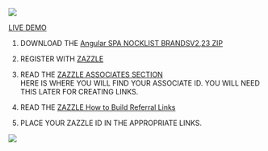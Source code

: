 
![](http://thenocklist.com/javascript/spa/single-page-app-angularjs-master/img/burntlabel/womens.png)

[LIVE DEMO](http://thenocklist.com/javascript/spa/single-page-app-angularjs-master/index.html#/jasonjenkinslive)

1. DOWNLOAD THE [Angular SPA NOCKLIST BRANDSV2,23 ZIP](https://github.com/NOCKLIST/spa223)

2. REGISTER WITH [ZAZZLE](http://www.zazzle.com/)

3. READ THE [ZAZZLE ASSOCIATES SECTION](http://www.zazzle.com/my/associate/associate)  
HERE IS WHERE YOU WILL FIND YOUR ASSOCIATE ID.  YOU WILL NEED THIS LATER FOR CREATING LINKS.

4. READ THE [ZAZZLE How to Build Referral Links](http://www.zazzle.com/sell/affiliates/referrallinks)

5. PLACE YOUR ZAZZLE ID IN THE APPROPRIATE LINKS.  


![](http://thenocklist.com/html5/poly/images/templatemo_logo2.jpg)

